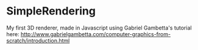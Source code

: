 # SimpleRendering
My first 3D renderer, made in Javascript using Gabriel Gambetta's tutorial here: http://www.gabrielgambetta.com/computer-graphics-from-scratch/introduction.html
